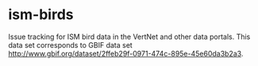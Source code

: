 # ism-birds
Issue tracking for ISM bird data in the VertNet and other data portals. This data set corresponds to GBIF data set http://www.gbif.org/dataset/2ffeb29f-0971-474c-895e-45e60da3b2a3.
